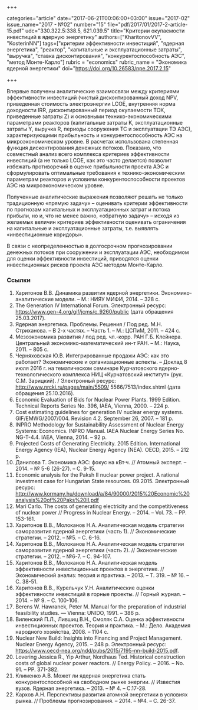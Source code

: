 +++

categories="article"
date="2017-06-21T00:06:00+03:00"
issue="2017-02"
issue_name="2017 - №02"
number="15"
file="pdf/2017/01/2017-2-article-15.pdf"
udc="330.322.5:338.5, 621.039.5"
title="Критерии окупаемости инвестиций в ядерную энергетику"
authors=["KharitonovVV", "KosterinNN"]
tags=["критерии эффективности инвестиций", "ядерная энергетика", "реактор", "капитальные и эксплуатационные затраты", "выручка", "ставка дисконтирования", "конкурентоспособность АЭС", "метод Монте-Карло"]
rubric = "economics"
rubric_name = "Экономика ядерной энергетики"
doi="https://doi.org/10.26583/npe.2017.2.15"

+++

Впервые получены аналитические взаимосвязи между критериями эффективности инвестиций (чистый дисконтированный доход NPV, приведенная стоимость электроэнергии LCOE, внутренняя норма доходности IRR, дисконтированный период окупаемости ТОК, приведенные затраты Z) и основными технико-экономическими параметрами реакторов (капитальные затраты K, эксплуатационные затраты Y, выручка R, периоды сооружения ТС и эксплуатации ТЭ АЭС), характеризующими прибыльность и конкурентоспособность АЭС на микроэкономическом уровне. В расчетах использована степенная функция дисконтирования денежных потоков. Показано, что совместный анализ всего комплекса критериев эффективности инвестиций (а не только LCOE, как это часто делается) позволит избежать противоречий в оценке прибыльности проекта АЭС и сформулировать оптимальные требования к технико-экономическим параметрам реакторов и условиям конкурентоспособности проектов АЭС на микроэкономическом уровне.

Полученные аналитические выражения позволяют решать не только традиционную «прямую задачу» – оценивать критерии эффективности по прогнозам капитальных и эксплуатационных затрат и потока прибыли, но и, что не менее важно, «обратную задачу» – исходя из желаемых величин критериев эффективности оценивать ограничения на капитальные и эксплуатационные затраты, т.е. выявлять «инвестиционные коридоры».

В связи с неопределенностью в долгосрочном прогнозировании денежных потоков при сооружении и эксплуатации АЭС, необходимом для оценки эффективности инвестиций, приводятся оценки инвестиционных рисков проекта АЭС методом Монте-Карло.

### Ссылки

1. Харитонов В.В. Динамика развития ядерной энергетики. Экономико-аналитические модели. – М.: НИЯУ МИФИ, 2014. – 328 с.
2. The Generation IV International Forum. Электронный ресурс: https://www.gen-4.org/gif/jcms/c_9260/public (дата обращения 25.03.2017).
3. Ядерная энергетика. Проблемы. Решения / Под ред. М.Н. Стриханова. – В 2-х частях. – Часть 1. – М.: ЦСПиМ, 2011. – 424 с.
4. Мезоэкономика развития / под ред. чл.-корр. РАН Г.Б. Клейнера. Центральный экономико-математический ин-т РАН. – М.: Наука, 2011. – 805 с.
5. Черняховская Ю.В. Интегрированные продажи АЭС: как это работает? Экономические и организационные аспекты. – Доклад 8 июля 2016 г. на тематическом семинаре Курчатовского ядерно-технологического комплекса НИЦ «Курчатовский институт» (рук. С.М. Зарицкий). / Электронный ресурс: http://www.nrcki.ru/pages/main/5509/ 5566/7513/index.shtml (дата обращения 25.10.2016).
6. Economic Evaluation of Bids for Nuclear Power Plants. 1999 Edition. Technical Reports Series No. 396, IAEA, Vienna, 2000. – 224 p.
7. Cost estimating guidelines for generation IV nuclear energy systems. GIF/EMWG/2007/004. Revision 4.2. September 26, 2007. – 181 p.
8. INPRO Methodology for Sustainability Assessment of Nuclear Energy Systems: Economics. INPRO Manual. IAEA Nuclear Energy Series No. NG-T-4.4. IAEA, Vienna, 2014. – 92 p.
9. Projected Costs of Generating Electricity. 2015 Edition. International Energy Agency (IEA), Nuclear Energy Agency (NEA). OECD, 2015. – 212 p.
10. Данилова Т. Экономика АЭС: фокус на кВт·ч. // Атомный эксперт. – 2014. – № 5-6 (26-27). – С. 9-15.
11. Economic analysis for the Paksh II nuclear power project. A rational investment case for Hungarian State resources. 09.2015. Электронный ресурс: http://www.kormany.hu/download/a/84/90000/2015%20Economic%20analysis%20of%20Paks%20II.pdf
12. Mari Carlo. The costs of generating electricity and the competitiveness of nuclear power // Progress in Nuclear Energy. – 2014. – Vol. 73. – PP. 153-161.
13. Харитонов В.В., Молоканов Н.А. Аналитическая модель стратегии саморазвития ядерной энергетики (часть 1). // Экономические стратегии. – 2012. – №5. – С. 6-16.
14. Харитонов В.В., Молоканов Н.А. Аналитическая модель стратегии саморазвития ядерной энергетики (часть 2). // Экономические стратегии. – 2012. – №6-7. – С. 94-107.
15. Харитонов В.В., Молоканов Н.А. Аналитическая модель эффективности инвестиционных проектов в энергетике. // Экономический анализ: теория и практика. – 2013. – Т. 319. – № 16. – С. 38-51.
16. Харитонов В.В., Курельчук У.Н. Аналитические оценки эффективности инвестиций в горные проекты. // Горный журнал. – 2014. – № 9. – C. 100-106.
17. Berens W. Hawranek, Peter M. Manual for the preparation of industrial feasibility studies. — Vienna: UNIDO, 1991. – 386 р.
18. Виленский П.Л., Лившиц В.Н., Смоляк С.А. Оценка эффективности инвестиционных проектов. Теория и практика. – М.: Дело. Академия народного хозяйства, 2008. – 1104 с.
19. Nuclear New Build: Insights into Financing and Project Management. Nuclear Energy Agency, 2015. – 248 p. Электронный ресурс: https://www.oecd-nea.org/ndd/pubs/2015/7195-nn-build-2015.pdf.
20. Lovering Jessica R., Yip Arthur, Nordhaus Ted. Historical construction costs of global nuclear power reactors. // Energy Policy. – 2016. – No. 91. – PP. 371-382.
21. Клименко А.В. Может ли ядерная энергетика стать конкурентоспособной на свободном рынке энергии. // Известия вузов. Ядерная энергетика. – 2013. – № 4. – С.17-28.
22. Кархов А.Н. Перспективы развития атомной энергетики в условиях рынка. // Проблемы прогнозирования. – 2014. – №4. – С. 26-37.